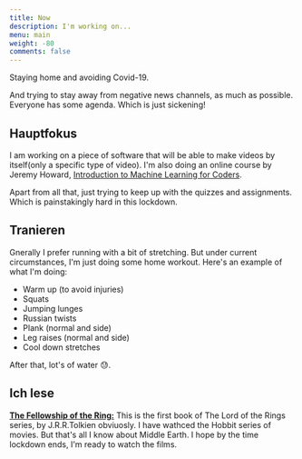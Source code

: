 ```yaml
---
title: Now
description: I'm working on...
menu: main
weight: -80
comments: false
---
```



Staying home and avoiding Covid-19.

And trying to stay away from negative news channels, as much as possible. Everyone has some agenda. Which is just sickening!

## Hauptfokus

I am working on a piece of software that will be able to make videos by itself(only a specific type of video). I'm also doing an online course by Jeremy Howard, [Introduction to Machine Learning for Coders](http://course18.fast.ai/ml).

Apart from all that, just trying to keep up with the quizzes and assignments. Which is painstakingly hard in this lockdown.

## Tranieren

Gnerally I prefer running with a bit of stretching. But under current circumstances, I'm just doing some home workout. Here's an example of what I'm doing:

- Warm up (to avoid injuries)
- Squats
- Jumping lunges
- Russian twists
- Plank (normal and side)
- Leg raises (normal and side)
- Cool down stretches

After that, lot's of water :sweat:.

## Ich lese

[**The Fellowship of the Ring:**](https://www.goodreads.com/book/show/34.The_Fellowship_of_the_Ring) This is the first book of The Lord of the Rings series, by J.R.R.Tolkien obviuosly. I have wathced the Hobbit series of movies. But that's all I know about Middle Earth. I hope by the time lockdown ends, I'm ready to watch the films.